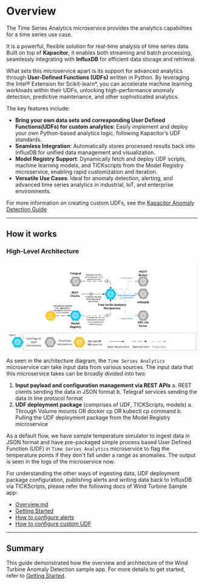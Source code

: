 # Overview

The Time Series Analytics microservice provides the analytics capabilities for a time series use case.

It is a powerful, flexible solution for real-time analysis of time series data. Built on top of **Kapacitor**, it enables both streaming and batch processing, seamlessly integrating with **InfluxDB** for efficient data storage and retrieval.

What sets this microservice apart is its support for advanced analytics through **User-Defined Functions (UDFs)** written in Python. By leveraging the Intel® Extension for Scikit-learn*, you can accelerate machine learning workloads within their UDFs, unlocking high-performance anomaly detection, predictive maintenance, and other sophisticated analytics.

The key features include:
- **Bring your own data sets and corresponding User Defined Functions(UDFs) for custom analytics**: Easily implement and deploy your own Python-based analytics logic, following Kapacitor’s UDF standards.
- **Seamless Integration**: Automatically stores processed results back into InfluxDB for unified data management and visualization.
- **Model Registry Support**: Dynamically fetch and deploy UDF scripts, machine learning models, and TICKscripts from the Model Registry microservice, enabling rapid customization and iteration.
- **Versatile Use Cases**: Ideal for anomaly detection, alerting, and advanced time series analytics in industrial, IoT, and enterprise environments.

For more information on creating custom UDFs, see the [Kapacitor Anomaly Detection Guide](https://docs.influxdata.com/kapacitor/v1/guides/anomaly_detection/)

---

## How it works

### High-Level Architecture

![Time Series Analytics Microservice High Level Architecture](_images/Time-Series-Analytics-Microservice-Architecture.png)

As seen in the architecture diagram, the `Time Series Analytics` microservice can take input data from various sources.
The input data that this microservice takes can be broadly divided into two:
1. **Input payload and configuration management via REST APIs**
   a. REST clients sending the data in JSON format
   b. Telegraf services sending the data in line protocol format
2. **UDF deployment package** (comprises of UDF, TICKScripts, models)
   a. Through Volume mounts OR docker cp OR kubectl cp command
   b. Pulling the UDF deployment package from the Model Registry microservice

As a default flow, we have sample temperature simulator to ingest data in JSON format and have pre-packaged simple process based User Defined Function (UDF) in `Time Series Analytics` microservice to flag the temperature
points if they don't fall under a range as anomalies. The output is seen in the logs of the microservice now.

For understanding the other ways of ingesting data, UDF deployment package configuration, publishing alerts and writing data back to InfluxDB via TICKScripts, please refer the following docs of Wind Turbine Sample app:
- [Overview.md](https://github.com/open-edge-platform/edge-ai-suites/tree/main/manufacturing-ai-suite/wind-turbine-anomaly-detection/docs/user-guide/Overview.md)
- [Getting Started](https://github.com/open-edge-platform/edge-ai-suites/tree/main/manufacturing-ai-suite/wind-turbine-anomaly-detection/docs/user-guide/get-started.md)
- [How to configure alerts](https://github.com/open-edge-platform/edge-ai-suites/tree/main/manufacturing-ai-suite/wind-turbine-anomaly-detection/docs/user-guide/how-to-configure-alerts.md)
- [How to configure custom UDF](https://github.com/open-edge-platform/edge-ai-suites/tree/main/manufacturing-ai-suite/wind-turbine-anomaly-detection/docs/user-guide/how-to-configure-custom-udf.md)

---

## Summary

This guide demonstrated how the overview and architecture of the Wind Turbine Anomaly Detection sample app. For more details to get started, refer to [Getting Started](./get-started.md).
